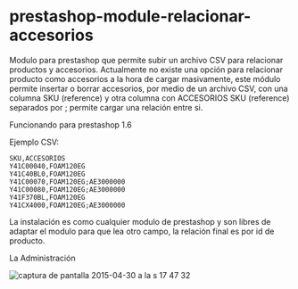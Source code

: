 # prestashop-module-relacionar-accesorios

Modulo para prestashop que permite subir un archivo CSV para relacionar productos y accesorios.
Actualmente no existe una opción para relacionar producto como accesorios a la hora de cargar masivamente, este módulo permite  insertar o borrar accesorios, por medio de un archivo CSV, con una columna SKU (reference) y otra columna con ACCESORIOS SKU (reference) separados por ; permite cargar una relación entre si.

Funcionando para prestashop 1.6

Ejemplo CSV:
```
SKU,ACCESORIOS
Y41C00040,FOAM120EG
Y41C40BL0,FOAM120EG
Y41C00070,FOAM120EG;AE3000000
Y41C00080,FOAM120EG;AE3000000
Y41F370BL,FOAM120EG
Y41CX4000,FOAM120EG;AE3000000
```
La instalación es como cualquier modulo de prestashop y son libres de adaptar el modulo para que lea otro campo, la relación final es por id de producto.

La Administración

![captura de pantalla 2015-04-30 a la s 17 47 32](https://cloud.githubusercontent.com/assets/10155322/7422254/c182d84c-ef61-11e4-812b-9a1af6def99e.png)
